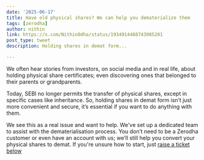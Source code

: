 ```yaml
---
date: '2025-06-17'
title: Have old physical shares? We can help you dematerialize them
tags: [zerodha]
author: nithin
link: https://x.com/Nithin0dha/status/1934914488743985201
post_type: tweet
description: Holding shares in demat form...

---
```

We often hear stories from investors, on social media and in real life, about holding physical share certificates; even discovering ones that belonged to their parents or grandparents.

Today, SEBI no longer permits the transfer of physical shares, except in specific cases like inheritance. So, holding shares in demat form isn’t just more convenient and secure, it’s essential if you want to do anything with them.

We see this as a real issue and want to help. We've set up a dedicated team to assist with the dematerialisation process. You don’t need to be a Zerodha customer or even have an account with us; we’ll still help you convert your physical shares to demat. If you're unsure how to start, just [raise a ticket below](https://zerodha.com/dematerialise/)
